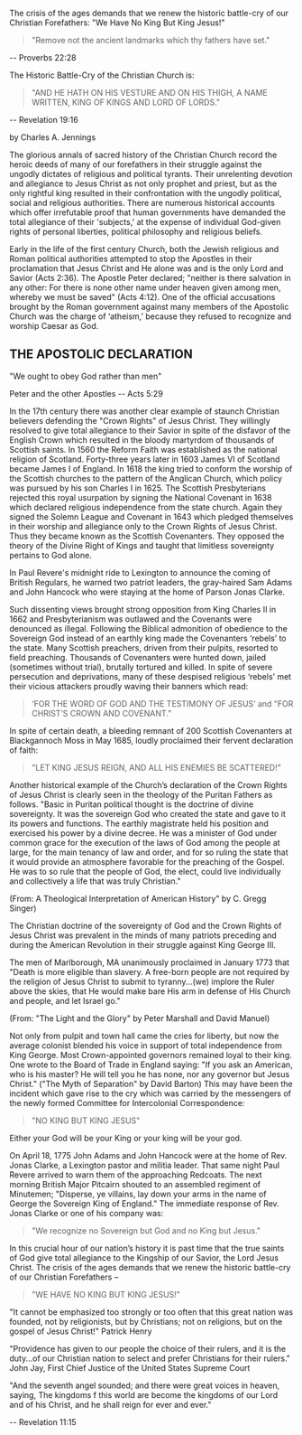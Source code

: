 The crisis of the ages demands that we renew the historic battle-cry of our Christian Forefathers: "We Have No King But King Jesus!"

>"Remove not the ancient landmarks which thy fathers have set."

-- Proverbs 22:28
 
The Historic Battle-Cry of the Christian Church is:

>"AND HE HATH ON HIS VESTURE AND ON HIS THIGH, A NAME WRITTEN, KING OF KINGS AND LORD OF LORDS."

-- Revelation 19:16
 
by Charles A. Jennings

The glorious annals of sacred history of the Christian Church record the heroic deeds of many of our forefathers in their struggle against the ungodly dictates of religious and political tyrants. Their unrelenting devotion and allegiance to Jesus Christ as not only prophet and priest, but as the only rightful king resulted in their confrontation with the ungodly political, social and religious authorities. There are numerous historical accounts which offer irrefutable proof that human governments have demanded the total allegiance of their 'subjects,' at the expense of individual God-given rights of personal liberties, political philosophy and religious beliefs.

Early in the life of the first century Church, both the Jewish religious and Roman political authorities attempted to stop the Apostles in their proclamation that Jesus Christ and He alone was and is the only Lord and Savior (Acts 2:36). The Apostle Peter declared; "neither is there salvation in any other: For there is none other name under heaven given among men, whereby we must be saved" (Acts 4:12). One of the official accusations brought by the Roman government against many members of the Apostolic Church was the charge of ‘atheism,’ because they refused to recognize and worship Caesar as God.

## THE APOSTOLIC DECLARATION

"We ought to obey God rather than men"

Peter and the other Apostles
-- Acts 5:29
 
In the 17th century there was another clear example of staunch Christian believers defending the "Crown Rights" of Jesus Christ. They willingly resolved to give total allegiance to their Savior in spite of the disfavor of the English Crown which resulted in the bloody martyrdom of thousands of Scottish saints. In 1560 the Reform Faith was established as the national religion of Scotland. Forty-three years later in 1603 James VI of Scotland became James I of England. In 1618 the king tried to conform the worship of the Scottish churches to the pattern of the Anglican Church, which policy was pursued by his son Charles I in 1625. The Scottish Presbyterians rejected this royal usurpation by signing the National Covenant in 1638 which declared religious independence from the state church. Again they signed the Solemn League and Covenant in 1643 which pledged themselves in their worship and allegiance only to the Crown Rights of Jesus Christ. Thus they became known as the Scottish Covenanters. They opposed the theory of the Divine Right of Kings and taught that limitless sovereignty pertains to God alone.

In Paul Revere's midnight ride to Lexington to announce the coming of British Regulars, he warned two patriot leaders, the gray-haired Sam Adams and John Hancock who were staying at the home of Parson Jonas Clarke.
 
Such dissenting views brought strong opposition from King Charles II in 1662 and Presbyterianism was outlawed and the Covenants were denounced as illegal. Following the Biblical admonition of obedience to the Sovereign God instead of an earthly king made the Covenanters ‘rebels’ to the state. Many Scottish preachers, driven from their pulpits, resorted to field preaching. Thousands of Covenanters were hunted down, jailed (sometimes without trial), brutally tortured and killed. In spite of severe persecution and deprivations, many of these despised religious ‘rebels’ met their vicious attackers proudly waving their banners which read:

>‘FOR THE WORD OF GOD AND THE TESTIMONY OF JESUS’ and "FOR CHRIST’S CROWN AND COVENANT."

In spite of certain death, a bleeding remnant of 200 Scottish Covenanters at Blackgannoch Moss in May 1685, loudly proclaimed their fervent declaration of faith:

>"LET KING JESUS REIGN, AND ALL HIS ENEMIES BE SCATTERED!"

Another historical example of the Church’s declaration of the Crown Rights of Jesus Christ is clearly seen in the theology of the Puritan Fathers as follows. "Basic in Puritan political thought is the doctrine of divine sovereignty. It was the sovereign God who created the state and gave to it its powers and functions. The earthly magistrate held his position and exercised his power by a divine decree. He was a minister of God under common grace for the execution of the laws of God among the people at large, for the main tenancy of law and order, and for so ruling the state that it would provide an atmosphere favorable for the preaching of the Gospel. He was to so rule that the people of God, the elect, could live individually and collectively a life that was truly Christian."

(From: A Theological Interpretation of American History" by C. Gregg Singer)

The Christian doctrine of the sovereignty of God and the Crown Rights of Jesus Christ was prevalent in the minds of many patriots preceding and during the American Revolution in their struggle against King George III.

The men of Marlborough, MA unanimously proclaimed in January 1773 that "Death is more eligible than slavery. A free-born people are not required by the religion of Jesus Christ to submit to tyranny...(we) implore the Ruler above the skies, that He would make bare His arm in defense of His Church and people, and let Israel go."

(From: "The Light and the Glory" by Peter Marshall and David Manuel)

Not only from pulpit and town hall came the cries for liberty, but now the average colonist blended his voice in support of total independence from King George. Most Crown-appointed governors remained loyal to their king. One wrote to the Board of Trade in England saying: "If you ask an American, who is his master? He will tell you he has none, nor any governor but Jesus Christ." ("The Myth of Separation" by David Barton)  This may have been the incident which gave rise to the cry which was carried by the messengers of the newly formed Committee for Intercolonial Correspondence:

>"NO KING BUT KING JESUS"

Either your God will be your King or your king will be your god.
 
On April 18, 1775 John Adams and John Hancock were at the home of Rev. Jonas Clarke, a Lexington pastor and militia leader. That same night Paul Revere arrived to warn them of the approaching Redcoats. The next morning British Major Pitcairn shouted to an assembled regiment of Minutemen; "Disperse, ye villains, lay down your arms in the name of George the Sovereign King of England." The immediate response of Rev. Jonas Clarke or one of his company was:

>"We recognize no Sovereign but God and no King but Jesus."

In this crucial hour of our nation’s history it is past time that the true saints of God give total allegiance to the Kingship of our Savior, the Lord Jesus Christ. The crisis of the ages demands that we renew the historic battle-cry of our Christian Forefathers –

>"WE HAVE NO KING BUT KING JESUS!"

"It cannot be emphasized too strongly or too often that this great nation was founded, not by religionists, but by Christians; not on religions, but on the gospel of Jesus Christ!"    Patrick Henry

"Providence has given to our people the choice of their rulers, and it is the duty...of our Christian nation to select and prefer Christians for their rulers."  John Jay, First Chief Justice of the United States Supreme Court

"And the seventh angel sounded; and there were great voices in heaven, saying, The kingdoms f this world are become the kingdoms of our Lord and of his Christ, and he shall reign for ever and ever."

-- Revelation 11:15